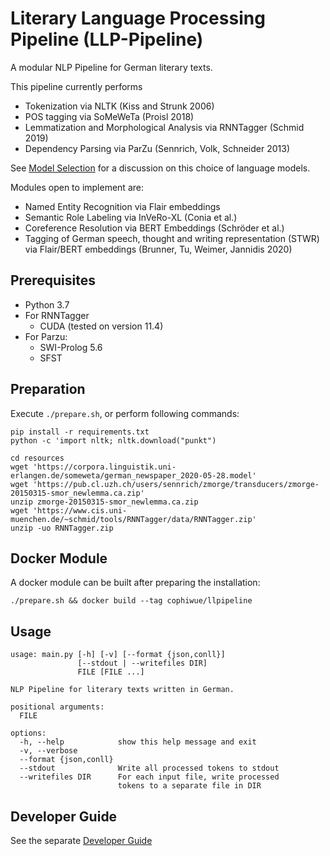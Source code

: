 # Literary Language Processing Pipeline (LLP-Pipeline)

A modular NLP Pipeline for German literary texts.

This pipeline currently performs
* Tokenization via NLTK (Kiss and Strunk 2006)
* POS tagging via SoMeWeTa (Proisl 2018)
* Lemmatization and Morphological Analysis via RNNTagger (Schmid 2019)
* Dependency Parsing via ParZu (Sennrich, Volk, Schneider 2013)

See [Model Selection](./doc/MODEL_SELECTION.md) for a discussion on this choice of language models.

Modules open to implement are:
* Named Entity Recognition via Flair embeddings
* Semantic Role Labeling via InVeRo-XL (Conia et al.)
* Coreference Resolution via BERT Embeddings (Schröder et al.)
* Tagging of German speech, thought and writing representation (STWR) via Flair/BERT embeddings (Brunner, Tu, Weimer, Jannidis 2020)

## Prerequisites

* Python 3.7
* For RNNTagger
  * CUDA (tested on version 11.4)
* For Parzu:
  * SWI-Prolog 5.6
  * SFST

## Preparation

Execute `./prepare.sh`, or perform following commands:

```shell
pip install -r requirements.txt
python -c 'import nltk; nltk.download("punkt")

cd resources
wget 'https://corpora.linguistik.uni-erlangen.de/someweta/german_newspaper_2020-05-28.model'
wget 'https://pub.cl.uzh.ch/users/sennrich/zmorge/transducers/zmorge-20150315-smor_newlemma.ca.zip'
unzip zmorge-20150315-smor_newlemma.ca.zip
wget 'https://www.cis.uni-muenchen.de/~schmid/tools/RNNTagger/data/RNNTagger.zip'
unzip -uo RNNTagger.zip
```

## Docker Module

A docker module can be built after preparing the installation:

```shell
./prepare.sh && docker build --tag cophiwue/llpipeline
```

## Usage

```text
usage: main.py [-h] [-v] [--format {json,conll}]
               [--stdout | --writefiles DIR]
               FILE [FILE ...]

NLP Pipeline for literary texts written in German.

positional arguments:
  FILE

options:
  -h, --help            show this help message and exit
  -v, --verbose
  --format {json,conll}
  --stdout              Write all processed tokens to stdout
  --writefiles DIR      For each input file, write processed
                        tokens to a separate file in DIR
```

## Developer Guide

See the separate [Developer Guide](./doc/DEVELOPING.md)


